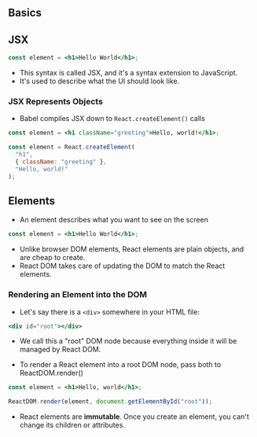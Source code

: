 ## Basics

## JSX

```jsx
const element = <h1>Hello World</h1>;
```

- This syntax is called JSX, and it's a syntax extension to JavaScript.
- It's used to describe what the UI should look like.

### JSX Represents Objects

- Babel compiles JSX down to `React.createElement()` calls

```jsx
const element = <h1 className="greeting">Hello, world!</h1>;
```

```js
const element = React.createElement(
  "h1",
  { className: "greeting" },
  "Hello, world!"
);
```

## Elements

- An element describes what you want to see on the screen

```jsx
const element = <h1>Hello World</h1>;
```

- Unlike browser DOM elements, React elements are plain objects, and are cheap to create.
- React DOM takes care of updating the DOM to match the React elements.

### Rendering an Element into the DOM

- Let's say there is a `<div>` somewhere in your HTML file:

```jsx
<div id="root"></div>
```

- We call this a "root" DOM node because everything inside it will be managed by React DOM.

- To render a React element into a root DOM node, pass both to ReactDOM.render()

```jsx
const element = <h1>Hello, world</h1>;

ReactDOM.render(element, document.getElementById("root"));
```

- React elements are **immutable**. Once you create an element, you can't change its children or attributes.
